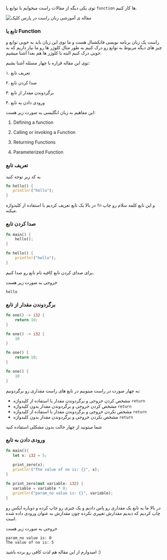 توی یکی دیگه از مقالات راست میخوایم با توابع یا `function` ها کار کنیم.

![مقاله ی آموزشی زبان راست در پارس کلیک](https://images.pexels.com/photos/2058128/pexels-photo-2058128.jpeg?auto=compress&cs=tinysrgb&dpr=3&h=750&w=1260)

### تابع یا Function

راست یک زبان برنامه نویسی فانکشنال هست و ما توی این زبان باید به خوبی توابع و چیز های دیگه مربوط به توابع رو درک کنیم به طور مثال کلوژر ها رو ما نیاز داریم که به خوبی درک کنیم البته با کلوژر ها هم بعدا آشنا میشیم.

توی این مقاله قراره با چهار مسئله آشنا بشیم:

۱. تعریف تابع

۲. صدا کردن تابع

۳. برگردوندن مقدار از تابع

۴. ورودی دادن به تابع

این مفاهیم به زبان انگلیسی به صورت زیر هست:

1. Defining a function

2. Calling or invoking a Function

3. Returning Functions

4. Parameterized Function

### تعریف تابع

به کد زیر توجه کنید

```rust
fn hello() {
   println!("hello");
}
```

در بالا یک تابع تعریف کردیم با استفاده از کلیدواژه `fn` و این تابع کلمه سلام رو چاپ میکنه.

### صدا کردن تابع

```rust
fn main() {
    hello();
}

fn hello() {
    println!("hello");
}
```

برای صدای کردن تابع کافیه نام تابع رو صدا کنیم.

خروجی به صورت زیر هست

```
hello
```

### برگردوندن مقدار از تابع

```rust
fn one() -> i32 {
    return 10;
}
```

```rust
fn one() -> i32 {
    10
}
```

```rust
fn one() {
    return 10;
}
```

```rust
fn one() {
    10
}
```

به چهار صورت در راست میتونیم در تابع های راست مقداری رو برگردونیم:

- مشخص کردن خروجی و برگردوندن مقدار با استفاده از کلیدواژه `return`
- مشخص کردن خروجی و برگردوندن مقدار بدون کلیدواژه `return`
- مشخص نکردن خروجی و برگردوندن مقدار با استفاده از کلیدواژه `return`
- مشخص نکردن خروجی و برگردوندن مقدار بدون کلیدواژه `return`

شما میتونید از چهار حالت بدون مشکلی استفاده کنید

### ورودی دادن به تابع
```rust
fn main(){
   let x: i32 = 5;
   
   print_zero(x);
   println!("The value of no is: {}", x);
}

fn print_zero(mut variable: i32) {
   variable = variable * 0;
   println!("param_no value is: {}", variable);
}
```

در بالا ما به تابع یک مقداری رو پاس دادیم و یک چیزی رو چاپ کرده و دوباره ایکس رو چاپ کردیم که دیدیم مقدارش تغییری نکرده چون مقدارش به عنوان ورودی داده شده است.

خروجی به صورت زیر هست

```
param_no value is: 0
The value of no is: 5
```

امیدوارم از این مقاله هم لذت کافی رو برده باشید :)